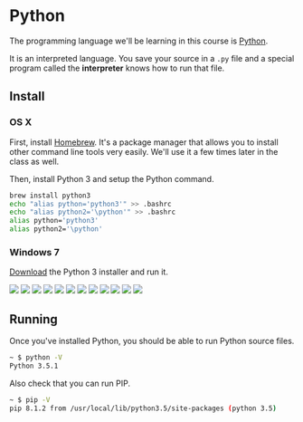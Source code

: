 # Python

The programming language we'll be learning in this course is [Python](https://www.python.org).

It is an interpreted language.
You save your source in a `.py` file and a special program called the **interpreter** knows how to run that file.

## Install

### OS X

First, install [Homebrew](http://brew.sh).
It's a package manager that allows you to install other command line tools very easily.
We'll use it a few times later in the class as well.

Then, install Python 3 and setup the Python command.

```bash
brew install python3
echo "alias python='python3'" >> .bashrc
echo "alias python2='\python'" >> .bashrc
alias python='python3'
alias python2='\python'
```

### Windows 7

[Download](https://www.python.org/downloads/) the Python 3 installer and run it.

![](py.images/0000.png)
![](py.images/0001.png)
![](py.images/0002.png)
![](py.images/0003.png)
![](py.images/0004.png)
![](py.images/0005.png)
![](py.images/0006.png)
![](py.images/0007.png)
![](py.images/0008.png)
![](py.images/0009.png)
![](py.images/0010.png)
![](py.images/0012.png)

## Running

Once you've installed Python, you should be able to run Python source files.

```bash
~ $ python -V
Python 3.5.1
```

Also check that you can run PIP.

```bash
~ $ pip -V
pip 8.1.2 from /usr/local/lib/python3.5/site-packages (python 3.5)
```
